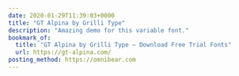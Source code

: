 ```yaml
---
date: 2020-01-29T11:39:03+0000
title: "GT Alpina by Grilli Type"
description: "Amazing demo for this variable font."
bookmark_of:
  title: "GT Alpina by Grilli Type — Download Free Trial Fonts"
  url: https://gt-alpina.com/
posting_method: https://omnibear.com
---
```

